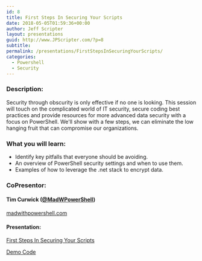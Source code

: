 ```yaml
---
id: 8
title: First Steps In Securing Your Scripts
date: 2018-05-05T01:59:36+00:00
author: Jeff Scripter
layout: presentations
guid: http://www.JPScripter.com/?p=8
subtitle:
permalink: /presentations/FirstStepsInSecuringYourScripts/
categories:
  - Powershell
  - Security
---
```



### Description:

Security through obscurity is only effective if no one is looking. This session will touch on the complicated world of IT security, secure coding best practices and provide resources for more advanced data security with a focus on PowerShell. We'll show with a few steps, we can eliminate the low hanging fruit that can compromise our organizations.

### What you will learn:
* Identify key pitfalls that everyone should be avoiding.
* An overview of PowerShell security settings and when to use them.
* Examples of how to leverage the .net stack to encrypt data.

### CoPresentor:

   #### Tim Curwick ([@MadWPowerShell](https://www.twitter.com/MadWPowerShell))
[madwithpowershell.com](https://www.madwithpowershell.com/)

#### Presentation:

   [First Steps In Securing Your Scripts](/assets/presentations/FirstStepsInSecuringYourScripts.pdf)

   [Demo Code](https://github.com/fredbainbridge/mmsPester)